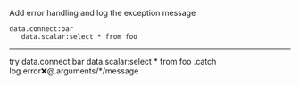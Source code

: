 Add error handling and log the exception message

```hyperlambda
data.connect:bar
   data.scalar:select * from foo
```
---
try
   data.connect:bar
      data.scalar:select * from foo
.catch
   log.error:x:@.arguments/*/message
